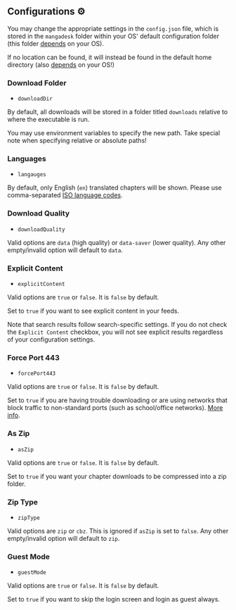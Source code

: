 ## Configurations ⚙

You may change the appropriate settings in the `config.json` file, which is stored in the `mangadesk` folder within your
OS' default configuration folder (this folder [depends](https://pkg.go.dev/os#UserConfigDir) on your OS).

If no location can be found, it will instead be found in the default home directory (also
[depends](https://pkg.go.dev/os#UserHomeDir) on your OS!)

### Download Folder

- `downloadDir`

By default, all downloads will be stored in a folder titled `downloads` relative to where the executable is run.

You may use environment variables to specify the new path. Take special note when specifying relative or absolute paths!

### Languages

- `langauges`

By default, only English (`en`) translated chapters will be shown. Please use
comma-separated [ISO language codes](https://www.andiamo.co.uk/resources/iso-language-codes/).

### Download Quality

- `downloadQuality`

Valid options are `data` (high quality) or `data-saver` (lower quality). Any other empty/invalid option will default
to `data`.

### Explicit Content

- `explicitContent`

Valid options are `true` or `false`. It is `false` by default.

Set to `true` if you want to see explicit content in your feeds.

Note that search results follow search-specific settings. If you do not check the `Explicit Content` checkbox, you will
not see explicit results regardless of your configuration settings.

### Force Port 443

- `forcePort443`

Valid options are `true` or `false`. It is `false` by default.

Set to `true` if you are having trouble downloading or are using networks that block traffic to non-standard ports
(such as school/office networks).
[More info](https://api.mangadex.org/docs.html#operation/get-at-home-server-chapterId).

### As Zip

- `asZip`

Valid options are `true` or `false`. It is `false` by default.

Set to `true` if you want your chapter downloads to be compressed into a zip folder.

### Zip Type

- `zipType`

Valid options are `zip` or `cbz`. This is ignored if `asZip` is set to `false`. Any other empty/invalid option will
default to `zip`.

### Guest Mode

- `guestMode`

Valid options are `true` or `false`. It is `false` by default.

Set to `true` if you want to skip the login screen and login as guest always.

